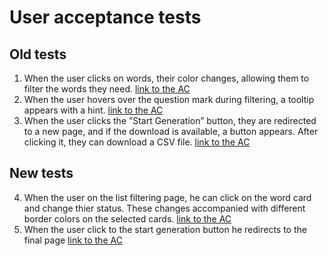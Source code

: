 # User acceptance tests
## Old tests
1. When the user clicks on words, their color changes, allowing them to filter the words they need. [link to the AC](https://github.com/orgs/AnkiGen/projects/2/views/1?pane=issue&itemId=117610515&issue=AnkiGen%7Canki_deck%7C41)
2. When the user hovers over the question mark during filtering, a tooltip appears with a hint. [link to the AC](https://github.com/orgs/AnkiGen/projects/2/views/1?pane=issue&itemId=117610515&issue=AnkiGen%7Canki_deck%7C41)
3. When the user clicks the ”Start Generation” button, they are redirected to a new page, and if the download is available, a button appears. After clicking it, they can download a CSV file. [link to the AC](https://github.com/orgs/AnkiGen/projects/2/views/1?pane=issue&itemId=117616696&issue=AnkiGen%7Canki_deck%7C45)
## New tests
4. When the user on the list filtering page, he can click on the word card and change thier status. These changes accompanied with different border colors on the selected cards. [link to the AC](https://github.com/orgs/AnkiGen/projects/2/views/1?pane=issue&itemId=117806898&issue=AnkiGen%7Canki_deck%7C55)
5. When the user click to the start generation button he redirects to the final page [link to the AC](https://github.com/orgs/AnkiGen/projects/2/views/1?pane=issue&itemId=117806898&issue=AnkiGen%7Canki_deck%7C55)
